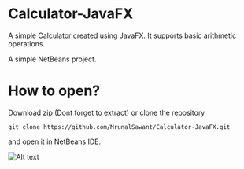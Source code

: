 # Calculator-JavaFX
A simple Calculator created using JavaFX.
It supports basic arithmetic operations.

A simple NetBeans project.
# How to open?
Download zip (Dont forget to extract) or clone the repository

`git clone https://github.com/MrunalSawant/Calculator-JavaFX.git`

and open it in NetBeans IDE.

![Alt text](https://github.com/MrunalSawant/Calculator-JavaFX/blob/master/src/calculatorjavafx/JavaFxCalculator.png?raw=true "JavaFx Calculator")
